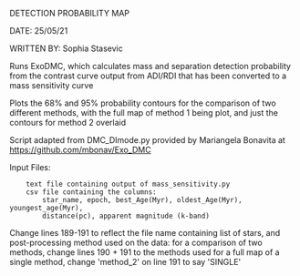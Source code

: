 DETECTION PROBABILITY MAP

DATE: 25/05/21

WRITTEN BY: Sophia Stasevic

Runs ExoDMC, which calculates mass and separation detection probability from the contrast curve 
output from ADI/RDI that has been converted to a mass sensitivity curve

Plots the 68% and 95% probability contours for the comparison of two different methods,
with the full map of method 1 being plot, and just the contours for method 2 overlaid

Script adapted from DMC_DImode.py provided by Mariangela Bonavita at https://github.com/mbonav/Exo_DMC

Input Files:
        
        text file containing output of mass_sensitivity.py
        csv file containing the columns:
            star_name, epoch, best_Age(Myr), oldest_Age(Myr), youngest_age(Myr), 
            distance(pc), apparent magnitude (k-band)
    
Change lines 189-191 to reflect the file name containing list of stars, and post-processing method used on the data:
    for a comparison of two methods, change lines 190 + 191 to the methods used 
    for a full map of a single method, change 'method_2' on line 191 to say 'SINGLE'
